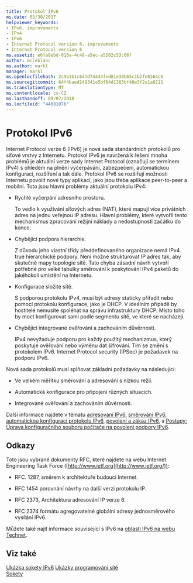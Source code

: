 ```yaml
---
title: Protokol IPv6
ms.date: 03/30/2017
helpviewer_keywords:
- IPv6, improvements
- IPv4
- IPv6
- Internet Protocol version 6, improvements
- Internet Protocol version 6
ms.assetid: e6fa8ebd-010a-4c48-a5ec-a5102c53c06f
author: mcleblanc
ms.author: markl
manager: markl
ms.openlocfilehash: 2c9b3b1c647d74444fed01e38b65c1b2fe8364c6
ms.sourcegitcommit: 64f4baed249341e5bf64d1385bf48e3f2e1a0211
ms.translationtype: MT
ms.contentlocale: cs-CZ
ms.lasthandoff: 09/07/2018
ms.locfileid: "44081076"
---
```

# <a name="internet-protocol-version-6"></a>Protokol IPv6
Internet Protocol verze 6 (IPv6) je nová sada standardních protokolů pro síťové vrstvy z Internetu. Protokol IPv6 je navržená k řešení mnoha problémů je aktuální verze sady Internet Protocol (označují se termínem IPv4) s ohledem na plnění vyčerpávání, zabezpečení, automatickou konfiguraci, rozšíření a tak dále. Protokol IPv6 se rozšiřují možnosti Internetu povolit nové typy aplikací, jako jsou třeba aplikace peer-to-peer a mobilní. Toto jsou hlavní problémy aktuální protokolu IPv4:  
  
-   Rychlé vyčerpání adresního prostoru.  
  
     To vedlo k využívání síťových adres (NAT), které mapují více privátních adres na jednu veřejnou IP adresu. Hlavní problémy, které vytvořil tento mechanismus zpracování režijní náklady a nedostupnosti začátku do konce.  
  
-   Chybějící podpora hierarchie.  
  
     Z důvodu jeho vlastní třídy předdefinovaného organizace nemá IPv4 true hierarchické podpory. Není možné strukturovat IP adres tak, aby skutečně mapy topologie sítě. Tato chyba zásadní návrh vytvoří potřebné pro velké tabulky směrování k poskytování IPv4 paketů do jakéhokoli umístění na Internetu.  
  
-   Konfigurace složité sítě.  
  
     S podporou protokolu IPv4, musí být adresy staticky přiřadit nebo pomocí protokolu konfigurace, jako je DHCP. V ideálním případě by hostitelé nemusíte spoléhat na správu infrastruktury DHCP. Místo toho by moct konfigurovat sami podle segmentu sítě, ve které se nacházejí.  
  
-   Chybějící integrované ověřování a zachováním důvěrnosti.  
  
     IPv4 nevyžaduje podporu pro každý použitý mechanizmus, který poskytuje ověřování nebo výměnu dat šifrování. Tím se změní s protokolem IPv6. Internet Protocol security (IPSec) je požadavek na podporu IPv6.  
  
 Nová sada protokolů musí splňovat základní požadavky na následující:  
  
-   Ve velkém měřítku směrování a adresování s nízkou režií.  
  
-   Automatická konfigurace pro připojení různých situacích.  
  
-   Integrované ověřování a zachováním důvěrnosti.  
  
 Další informace najdete v tématu [adresování IPv6](../../../docs/framework/network-programming/ipv6-addressing.md), [směrování IPv6](../../../docs/framework/network-programming/ipv6-routing.md), [automatickou konfiguraci protokolu IPv6](../../../docs/framework/network-programming/ipv6-auto-configuration.md), [povolení a zákaz IPv6](../../../docs/framework/network-programming/enabling-and-disabling-ipv6.md), a [Postupy: Úprava konfiguračního souboru počítače na povolení podpory IPv6](../../../docs/framework/network-programming/how-to-modify-the-computer-configuration-file-to-enable-ipv6-support.md).  
  
## <a name="references"></a>Odkazy  
 Toto jsou vybrané dokumenty RFC, které najdete na webu Internet Engineering Task Force ([http://www.ietf.org](http://www.ietf.org/)):  
  
-   RFC. 1287, směrem k architektuře budoucí Internet.  
  
-   RFC 1454 porovnání návrhy na další verzi protokolu IP.  
  
-   RFC 2373, Architektura adresování IP verze 6.  
  
-   RFC 2374 formátu agregovatelné globální adresy jednosměrového vysílání IPv6.  
  
 Můžete také najít informace související s IPv6 na [oblasti IPv6 na webu Technet](https://go.microsoft.com/fwlink/?LinkID=179658).  
  
## <a name="see-also"></a>Viz také  
 [Ukázka sokety IPv6](https://msdn.microsoft.com/library/ms180981(v=vs.85).aspx)  
 [Ukázky programování sítě](../../../docs/framework/network-programming/network-programming-samples.md)  
 [Sokety](../../../docs/framework/network-programming/sockets.md)
